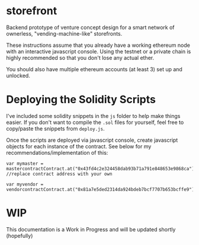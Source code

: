 # storefront
Backend prototype of venture concept design for a smart network of ownerless, "vending-machine-like" storefronts.

These instructions assume that you already have a working ethereum node with an interactive javascript console. Using the testnet or a private chain is highly recommended so that you don't lose any actual ether.

You should also have multiple ethereum accounts (at least 3) set up and unlocked.

# Deploying the Solidity Scripts

I've included some solidity snippets in the `js` folder to help make things easier. If you don't want to compile the `.sol` files for yourself, feel free to copy/paste the snippets from `deploy.js`.

Once the scripts are deployed via javascript console, create javascript objects for each instance of the contract. See below for my recommendations/implementation of this:

    var mymaster = mastercontractContract.at("0x43fd4c2e324458dab93b71a791e848653e9868ca"); //replace contract address with your own
    
    var myvendor = vendorcontractContract.at("0x81a7e5ded2314da924bdeb7bcf7707b653bcffe9");


# WIP
This documentation is a Work in Progress and will be updated shortly (hopefully)
